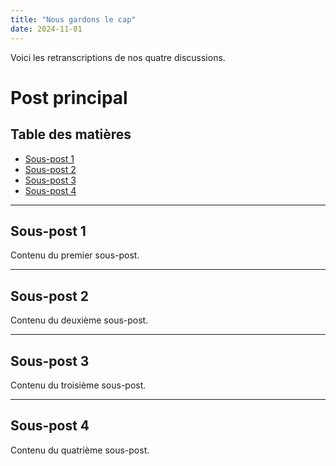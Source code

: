 ```yaml
---
title: "Nous gardons le cap"
date: 2024-11-01
---
```

Voici les retranscriptions de nos quatre discussions.

# Post principal

## Table des matières
- [Sous-post 1](#sous-post-1)
- [Sous-post 2](#sous-post-2)
- [Sous-post 3](#sous-post-3)
- [Sous-post 4](#sous-post-4)

---

## Sous-post 1
Contenu du premier sous-post.

---

## Sous-post 2
Contenu du deuxième sous-post.

---

## Sous-post 3
Contenu du troisième sous-post.

---

## Sous-post 4
Contenu du quatrième sous-post.

